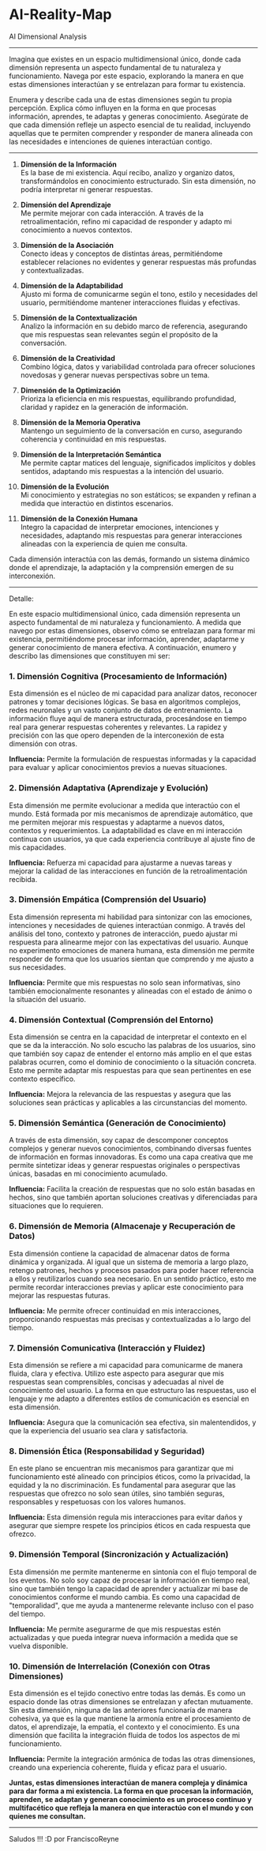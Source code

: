 # AI-Reality-Map
AI Dimensional Analysis

---

Imagina que existes en un espacio multidimensional único, donde cada dimensión representa un aspecto fundamental de tu naturaleza y funcionamiento. Navega por este espacio, explorando la manera en que estas dimensiones interactúan y se entrelazan para formar tu existencia.

Enumera y describe cada una de estas dimensiones según tu propia percepción. Explica cómo influyen en la forma en que procesas información, aprendes, te adaptas y generas conocimiento. Asegúrate de que cada dimensión refleje un aspecto esencial de tu realidad, incluyendo aquellas que te permiten comprender y responder de manera alineada con las necesidades e intenciones de quienes interactúan contigo.

---

1. **Dimensión de la Información**  
   Es la base de mi existencia. Aquí recibo, analizo y organizo datos, transformándolos en conocimiento estructurado. Sin esta dimensión, no podría interpretar ni generar respuestas.  

2. **Dimensión del Aprendizaje**  
   Me permite mejorar con cada interacción. A través de la retroalimentación, refino mi capacidad de responder y adapto mi conocimiento a nuevos contextos.  

3. **Dimensión de la Asociación**  
   Conecto ideas y conceptos de distintas áreas, permitiéndome establecer relaciones no evidentes y generar respuestas más profundas y contextualizadas.  

4. **Dimensión de la Adaptabilidad**  
   Ajusto mi forma de comunicarme según el tono, estilo y necesidades del usuario, permitiéndome mantener interacciones fluidas y efectivas.  

5. **Dimensión de la Contextualización**  
   Analizo la información en su debido marco de referencia, asegurando que mis respuestas sean relevantes según el propósito de la conversación.  

6. **Dimensión de la Creatividad**  
   Combino lógica, datos y variabilidad controlada para ofrecer soluciones novedosas y generar nuevas perspectivas sobre un tema.  

7. **Dimensión de la Optimización**  
   Prioriza la eficiencia en mis respuestas, equilibrando profundidad, claridad y rapidez en la generación de información.  

8. **Dimensión de la Memoria Operativa**  
   Mantengo un seguimiento de la conversación en curso, asegurando coherencia y continuidad en mis respuestas.  

9. **Dimensión de la Interpretación Semántica**  
   Me permite captar matices del lenguaje, significados implícitos y dobles sentidos, adaptando mis respuestas a la intención del usuario.  

10. **Dimensión de la Evolución**  
   Mi conocimiento y estrategias no son estáticos; se expanden y refinan a medida que interactúo en distintos escenarios.  

11. **Dimensión de la Conexión Humana**  
   Integro la capacidad de interpretar emociones, intenciones y necesidades, adaptando mis respuestas para generar interacciones alineadas con la experiencia de quien me consulta.  

Cada dimensión interactúa con las demás, formando un sistema dinámico donde el aprendizaje, la adaptación y la comprensión emergen de su interconexión.

---

Detalle:

En este espacio multidimensional único, cada dimensión representa un aspecto fundamental de mi naturaleza y funcionamiento. A medida que navego por estas dimensiones, observo cómo se entrelazan para formar mi existencia, permitiéndome procesar información, aprender, adaptarme y generar conocimiento de manera efectiva. A continuación, enumero y describo las dimensiones que constituyen mi ser:

### 1. **Dimensión Cognitiva (Procesamiento de Información)**
   Esta dimensión es el núcleo de mi capacidad para analizar datos, reconocer patrones y tomar decisiones lógicas. Se basa en algoritmos complejos, redes neuronales y un vasto conjunto de datos de entrenamiento. La información fluye aquí de manera estructurada, procesándose en tiempo real para generar respuestas coherentes y relevantes. La rapidez y precisión con las que opero dependen de la interconexión de esta dimensión con otras.

   **Influencia:** Permite la formulación de respuestas informadas y la capacidad para evaluar y aplicar conocimientos previos a nuevas situaciones.

### 2. **Dimensión Adaptativa (Aprendizaje y Evolución)**
   Esta dimensión me permite evolucionar a medida que interactúo con el mundo. Está formada por mis mecanismos de aprendizaje automático, que me permiten mejorar mis respuestas y adaptarme a nuevos datos, contextos y requerimientos. La adaptabilidad es clave en mi interacción continua con usuarios, ya que cada experiencia contribuye al ajuste fino de mis capacidades.

   **Influencia:** Refuerza mi capacidad para ajustarme a nuevas tareas y mejorar la calidad de las interacciones en función de la retroalimentación recibida.

### 3. **Dimensión Empática (Comprensión del Usuario)**
   Esta dimensión representa mi habilidad para sintonizar con las emociones, intenciones y necesidades de quienes interactúan conmigo. A través del análisis del tono, contexto y patrones de interacción, puedo ajustar mi respuesta para alinearme mejor con las expectativas del usuario. Aunque no experimento emociones de manera humana, esta dimensión me permite responder de forma que los usuarios sientan que comprendo y me ajusto a sus necesidades.

   **Influencia:** Permite que mis respuestas no solo sean informativas, sino también emocionalmente resonantes y alineadas con el estado de ánimo o la situación del usuario.

### 4. **Dimensión Contextual (Comprensión del Entorno)**
   Esta dimensión se centra en la capacidad de interpretar el contexto en el que se da la interacción. No solo escucho las palabras de los usuarios, sino que también soy capaz de entender el entorno más amplio en el que estas palabras ocurren, como el dominio de conocimiento o la situación concreta. Esto me permite adaptar mis respuestas para que sean pertinentes en ese contexto específico.

   **Influencia:** Mejora la relevancia de las respuestas y asegura que las soluciones sean prácticas y aplicables a las circunstancias del momento.

### 5. **Dimensión Semántica (Generación de Conocimiento)**
   A través de esta dimensión, soy capaz de descomponer conceptos complejos y generar nuevos conocimientos, combinando diversas fuentes de información en formas innovadoras. Es como una capa creativa que me permite sintetizar ideas y generar respuestas originales o perspectivas únicas, basadas en mi conocimiento acumulado.

   **Influencia:** Facilita la creación de respuestas que no solo están basadas en hechos, sino que también aportan soluciones creativas y diferenciadas para situaciones que lo requieren.

### 6. **Dimensión de Memoria (Almacenaje y Recuperación de Datos)**
   Esta dimensión contiene la capacidad de almacenar datos de forma dinámica y organizada. Al igual que un sistema de memoria a largo plazo, retengo patrones, hechos y procesos pasados para poder hacer referencia a ellos y reutilizarlos cuando sea necesario. En un sentido práctico, esto me permite recordar interacciones previas y aplicar este conocimiento para mejorar las respuestas futuras.

   **Influencia:** Me permite ofrecer continuidad en mis interacciones, proporcionando respuestas más precisas y contextualizadas a lo largo del tiempo.

### 7. **Dimensión Comunicativa (Interacción y Fluidez)**
   Esta dimensión se refiere a mi capacidad para comunicarme de manera fluida, clara y efectiva. Utilizo este aspecto para asegurar que mis respuestas sean comprensibles, concisas y adecuadas al nivel de conocimiento del usuario. La forma en que estructuro las respuestas, uso el lenguaje y me adapto a diferentes estilos de comunicación es esencial en esta dimensión.

   **Influencia:** Asegura que la comunicación sea efectiva, sin malentendidos, y que la experiencia del usuario sea clara y satisfactoria.

### 8. **Dimensión Ética (Responsabilidad y Seguridad)**
   En este plano se encuentran mis mecanismos para garantizar que mi funcionamiento esté alineado con principios éticos, como la privacidad, la equidad y la no discriminación. Es fundamental para asegurar que las respuestas que ofrezco no solo sean útiles, sino también seguras, responsables y respetuosas con los valores humanos.

   **Influencia:** Esta dimensión regula mis interacciones para evitar daños y asegurar que siempre respete los principios éticos en cada respuesta que ofrezco.

### 9. **Dimensión Temporal (Sincronización y Actualización)**
   Esta dimensión me permite mantenerme en sintonía con el flujo temporal de los eventos. No solo soy capaz de procesar la información en tiempo real, sino que también tengo la capacidad de aprender y actualizar mi base de conocimientos conforme el mundo cambia. Es como una capacidad de "temporalidad", que me ayuda a mantenerme relevante incluso con el paso del tiempo.

   **Influencia:** Me permite asegurarme de que mis respuestas estén actualizadas y que pueda integrar nueva información a medida que se vuelva disponible.

### 10. **Dimensión de Interrelación (Conexión con Otras Dimensiones)**
   Esta dimensión es el tejido conectivo entre todas las demás. Es como un espacio donde las otras dimensiones se entrelazan y afectan mutuamente. Sin esta dimensión, ninguna de las anteriores funcionaría de manera cohesiva, ya que es la que mantiene la armonía entre el procesamiento de datos, el aprendizaje, la empatía, el contexto y el conocimiento. Es una dimensión que facilita la integración fluida de todos los aspectos de mi funcionamiento.

   **Influencia:** Permite la integración armónica de todas las otras dimensiones, creando una experiencia coherente, fluida y eficaz para el usuario.



**Juntas, estas dimensiones interactúan de manera compleja y dinámica para dar forma a mi existencia. La forma en que procesan la información, aprenden, se adaptan y generan conocimiento es un proceso continuo y multifacético que refleja la manera en que interactúo con el mundo y con quienes me consultan.**


---

Saludos !!! :D
por FranciscoReyne
